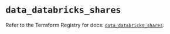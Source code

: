 # `data_databricks_shares`

Refer to the Terraform Registry for docs: [`data_databricks_shares`](https://registry.terraform.io/providers/databricks/databricks/1.41.0/docs/data-sources/shares).
